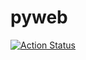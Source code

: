# pyweb

[![Action Status](https://github.com/lobnek/pyweb/workflows/CI/badge.svg)](https://github.com/lobnek/pyweb/actions/)

